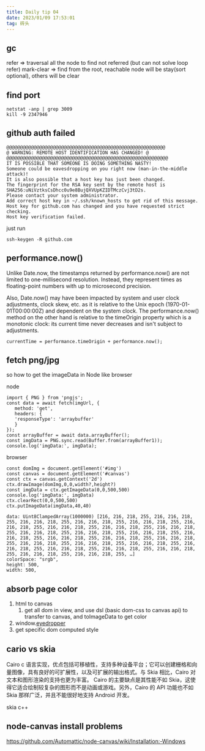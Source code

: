 ```yaml
---
title: Daily tip 04
date: 2023/01/09 17:53:01
tag: 砖头
---
```


## gc

refer => traversal all the node to find not referred (but can not solve loop refer)
mark-clear => find from the root, reachable node will be stay(sort optional), others will be clear

## find port

```
netstat -anp | grep 3009
kill -9 2347946
```

## github auth failed

```
@@@@@@@@@@@@@@@@@@@@@@@@@@@@@@@@@@@@@@@@@@@@@@@@@@@@@@@@@@
@ WARNING: REMOTE HOST IDENTIFICATION HAS CHANGED! @
@@@@@@@@@@@@@@@@@@@@@@@@@@@@@@@@@@@@@@@@@@@@@@@@@@@@@@@@@@@
IT IS POSSIBLE THAT SOMEONE IS DOING SOMETHING NASTY!
Someone could be eavesdropping on you right now (man-in-the-middle attack)!
It is also possible that a host key has just been changed.
The fingerprint for the RSA key sent by the remote host is
SHA256:uNiVztksCsDhcc0u9e8BujQXVUpKZIDTMczCvj3tD2s.
Please contact your system administrator.
Add correct host key in ~/.ssh/known_hosts to get rid of this message.
Host key for github.com has changed and you have requested strict checking.
Host key verification failed.
```

just run

```
ssh-keygen -R github.com
```

## performance.now()

Unlike Date.now, the timestamps returned by performance.now() are not limited to one-millisecond resolution. Instead, they represent times as floating-point numbers with up to microsecond precision.

Also, Date.now() may have been impacted by system and user clock adjustments, clock skew, etc. as it is relative to the Unix epoch (1970-01-01T00:00:00Z) and dependent on the system clock. The performance.now() method on the other hand is relative to the timeOrigin property which is a monotonic clock: its current time never decreases and isn't subject to adjustments.

`currentTime = performance.timeOrigin + performance.now();`

## fetch png/jpg

so how to get the imageData in Node like browser

node

```
import { PNG } from 'pngjs';
const data = await fetch(imgUrl, {
   method: 'get',
   headers: {
   'responseType': 'arraybuffer'
   }
});
const arrayBuffer = await data.arrayBuffer();
const imgData = PNG.sync.read(Buffer.from(arrayBuffer1));
console.log('imgData:', imgData);
```

browser

```
const domImg = document.getElement('#img')
const canvas = document.getElement('#canvas')
const ctx = canvas.getContext('2d')
ctx.drawImage(domImg,0,0,width?,height?)
const imgData = ctx.getImageData(0,0,500,500)
console.log('imgData:', imgData)
ctx.clearRect(0,0,500,500)
ctx.putImageData(imgData,40,40)
```

```
data: Uint8ClampedArray(1000000) [216, 216, 218, 255, 216, 216, 218, 255, 216, 216, 218, 255, 216, 216, 218, 255, 216, 216, 218, 255, 216, 216, 218, 255, 216, 216, 218, 255, 216, 216, 218, 255, 216, 216, 218, 255, 216, 216, 218, 255, 216, 216, 218, 255, 216, 216, 218, 255, 216, 216, 218, 255, 216, 216, 218, 255, 216, 216, 218, 255, 216, 216, 218, 255, 216, 216, 218, 255, 216, 216, 218, 255, 216, 216, 218, 255, 216, 216, 218, 255, 216, 216, 218, 255, 216, 216, 218, 255, 216, 216, 218, 255, 216, 216, 218, 255, 216, 216, 218, 255, …]
colorSpace: "srgb",
height: 500,
width: 500,
```

## absorb page color

1. html to canvas
   1. get all dom in view, and use dsl (basic dom-css to canvas api) to transfer to canvas, and toImageData to get color
2. window.[eyedropper](https://developer.mozilla.org/en-US/docs/Web/API/EyeDropper)
3. get specific dom computed style

## cario vs skia

Cairo c 语言实现，优点包括可移植性，支持多种设备平台；它可以创建栅格和向量图像，具有良好的可扩展性，以及可扩展的输出格式。与 Skia 相比，Cairo 对文本和图形渲染的支持也更为丰富。
Cairo 的主要缺点是其性能不如 Skia，这使得它适合绘制较复杂的图形而不是动画或游戏。另外，Cairo 的 API 功能也不如 Skia 那样广泛，并且不能很好地支持 Android 开发。

skia c++

## node-canvas install problems

https://github.com/Automattic/node-canvas/wiki/Installation:-Windows
